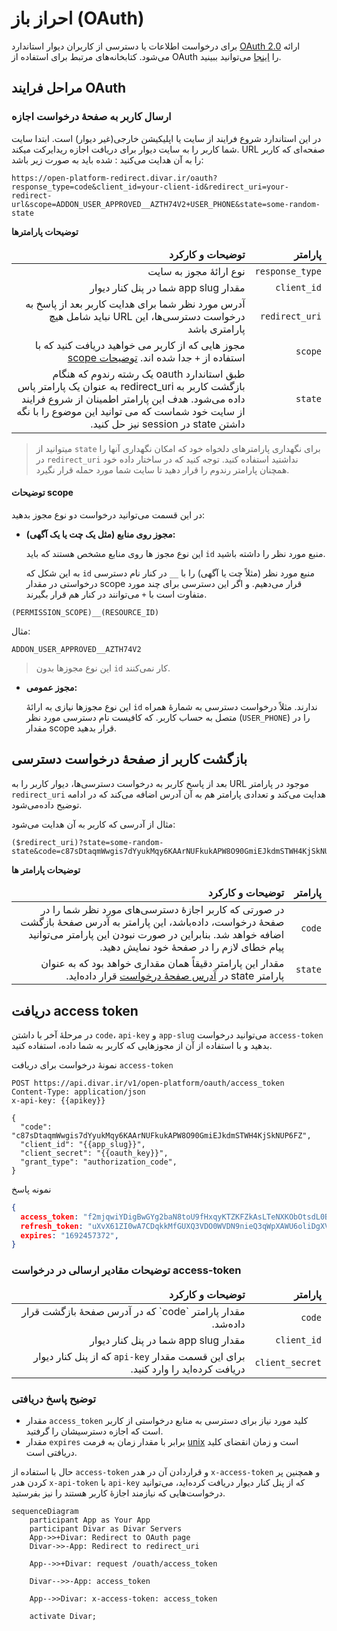 # احراز باز (OAuth)

برای درخواست اطلاعات یا دسترسی از کاربران دیوار استاندارد [OAuth 2.0](https://oauth.net/2/) ارائه می‌شود. کتابخانه‌های مرتبط برای استفاده از OAuth را [اینجا](https://oauth.net/code/) می‌توانید ببینید.

## مراحل فرایند OAuth

### ارسال کاربر به صفحهٔ درخواست اجازه‌

در این استاندارد شروع فرایند از سایت یا اپلیکیشن خارجی(غیر دیوار) است.
ابتدا سایت شما کاربر را به سایت دیوار برای دریافت اجازه ریدایرکت میکند. URL صفحه‌ای که کاربر را به آن هدایت می‌کنید : شده باید به صورت زیر باشد:

```
https://open-platform-redirect.divar.ir/oauth?response_type=code&client_id=your-client-id&redirect_uri=your-redirect-url&scope=ADDON_USER_APPROVED__AZTH74V2+USER_PHONE&state=some-random-state
```
**توضیحات پارامترها**

<table dir="rtl">
<thead>
<tr>
<td><strong>پارامتر<strong></td>
<td><strong>توضیحات و کارکرد</strong></td>
</tr>
</thead>
<tr>
<td><code>response_type</code></td>
<td>نوع ارائهٔ مجوز به سایت</td>
</tr>
<tr>
<td><code>client_id</code></td>
<td>مقدار app slug شما در پنل کنار دیوار</td>
</tr>
<tr>
<td><code>redirect_uri</code></td>
<td>آدرس مورد نظر شما برای هدایت کاربر بعد از پاسخ به درخواست دسترسی‌ها، این URL نباید شامل هیچ پارامتری باشد</td>
</tr>
<tr>
<td><code>scope</code></td>
<td>مجوز هایی که از کاربر می خواهید دریافت کنید که با استفاده از <code>+</code> جدا شده اند. <a href="#توضیحات-scope">توضیحات scope</a></td>
<tr>
<td><code>state</code></td>
<td>طبق استاندارد oauth یک رشته رندوم که هنگام بازگشت کاربر به redirect_uri به عنوان یک پارامتر پاس داده می‌شود. هدف این پارامتر اطمینان از شروع فرایند از سایت خود شماست که می توانید این موضوع را با نگه داشتن state در session نیز حل کنید.</td>
</tr>
</table>


> میتوانید از `state` برای نگهداری پارامترهای دلخواه خود که امکان نگهداری آنها را در `redirect_uri` نداشتید استفاده کنید. توجه کنید که در ساختار داده خود همچنان پارامتر رندوم را قرار دهید تا سایت شما مورد حمله قرار نگیرد.

#### توضیحات scope

در این قسمت می‌توانید درخواست دو نوع مجوز بدهید:

- **مجوز روی منابع (مثل یک چت یا یک آگهی):‌**

  این نوع مجوز ها روی منابع مشخص هستند که باید `id` منبع مورد نظر را داشته باشید.
  
  به این شکل که `id` منبع مورد نظر (مثلاً چت یا آگهی) را با `__` در کنار نام دسترسی‌ درخواستی در مقدار scope قرار می‌دهیم. و اگر این دسترسی برای چند مورد متفاوت است با `+` می‌توانند در کنار هم قرار بگیرند.
  

```
(PERMISSION_SCOPE)__(RESOURCE_ID)
```
  مثال:
  
  `ADDON_USER_APPROVED__AZTH74V2`

> این نوع مجوز‌ها بدون `id` کار نمی‌کنند.

- **مجوز عمومی:**


  این نوع مجوزها نیازی به ارائهٔ `id` ندارند. مثلاً درخواست دسترسی به شمارهٔ همراه متصل به حساب کاربر. که کافیست نام دسترسی مورد نظر (`USER_PHONE`) را در مقدار scope قرار بدهید.


## بازگشت کاربر از صفحهٔ درخواست دسترسی

بعد از پاسخ کاربر به درخواست دسترسی‌ها، دیوار کاربر را به URL موجود در پارامتر `redirect_uri` هدایت می‌کند و تعدادی پارامتر هم به آن آدرس اضافه می‌کند که در ادامه توضیح داده‌می‌شود.

مثال از آدرسی که کاربر به آن هدایت می‌شود:

```
($redirect_uri)?state=some-random-state&code=c87sDtaqmWwgis7dYyukMqy6KAArNUFkukAPW8O90GmiEJkdmSTWH4KjSkNUP6FZ
```

**توضیحات پارامتر ها**

<table dir="rtl">
<thead>
<tr>
<td><strong>پارامتر<strong></td>
<td><strong>توضیحات و کارکرد</strong></td>
</tr>
</thead>
<tr>
<td><code>code</code></td>
<td>در صورتی که کاربر اجازهٔ دسترسی‌های مورد نظر شما را در صفحهٔ درخواست، داده‌باشد، این پارامتر به آدرس صفحهٔ بازگشت اضافه خواهد شد. بنابراین در صورت نبودن این پارامتر می‌توانید پیام خطای لازم را در صفحهٔ خود نمایش دهید.</td>
</tr>
<tr>
<td><code>state</code></td>
<td>مقدار این پارامتر دقیقاً همان مقداری خواهد بود که به عنوان پارامتر state در <a href="#ارسال-کاربر-به-صفحهٔ-درخواست-اجازه">آدرس صفحهٔ درخواست</a> قرار داده‌اید.</td>
</tr>
<tr>
</table>


## دریافت access token

در مرحلهٔ آخر با داشتن `code`، `api-key` و `app-slug` می‌توانید درخواست `access-token` بدهید و با استفاده از آن از مجوزهایی که کاربر به شما داده، استفاده کنید.

نمونهٔ درخواست برای دریافت `access-token`

```http request
POST https://api.divar.ir/v1/open-platform/oauth/access_token
Content-Type: application/json
x-api-key: {{apikey}}

{
  "code": "c87sDtaqmWwgis7dYyukMqy6KAArNUFkukAPW8O90GmiEJkdmSTWH4KjSkNUP6FZ",
  "client_id": "{{app_slug}}",
  "client_secret": "{{oauth_key}}",
  "grant_type": "authorization_code",
}
```

نمونه پاسخ

```JSON
{
  access_token: "f2mjqwiYDigBwGYg2baN8toU9fHxqyKTZKFZkAsLTeNXKObOtsdL0B9vobNZ3SrTc9IhNS2rrG4Guuk9hxZLe0iqgoMbS2W7Jd3jaDUsrVM33teFWsISCrhdj88u99jb",
  refresh_token: "uXvX61ZI0wA7CDqkkMfGUXQ3VDO0WVDN9nieQ3qWpXAWU6oliDgXVn5d7pep1nAebMsyZmTa7AWBklTEOvrPPmsEaEobnp0tvJKrqaLdTAPwpSEZn9k5xLF4Acdxl18Zk9XJubGIJefbXOdyjJX7i4D4imr4VTJO7W4fASyOAyKgfBceBAnDTP4cKwC9dW9646NUTJKbFdNKtKCOsRQeVFAatfvyBX1lRkDo3j1McbD1a1uQmQWC9futrvSo6T8U",
  expires: "1692457372",
}
```

### توضیحات مقادیر ارسالی در درخواست access-token

<table dir="rtl">
<thead>
<tr>
<td><strong>پارامتر<strong></td>
<td><strong>توضیحات و کارکرد</strong></td>
</tr>
</thead>
<tr>
<td><code>code</code></td>
<td>مقدار پارامتر `code` که در آدرس صفحهٔ بازگشت قرار داده‌شد.</td>
</tr>
<tr>
<td><code>client_id</code></td>
<td>مقدار app slug شما در پنل کنار دیوار</td>
</tr>
<tr>
<td><code>client_secret</code></td>
<td>برای این قسمت مقدار <code>api-key</code> که از پنل کنار دیوار دریافت کرده‌اید را وارد کنید.</td>
</tr>
</table>

### توضیح پاسخ دریافتی

- مقدار `access_token` کلید مورد نیاز برای دسترسی به منابع درخواستی از کاربر است که اجازه دسترسیشان را گرفتید.
- مقدار `expires` برابر با مقدار زمان به فرمت [unix](https://en.wikipedia.org/wiki/Unix_time) است و زمان انقضای کلید دریافتی است.


حال با استفاده از `access-token` و قراردادن آن در هدر `x-access-token` و همچنین پر کردن هدر `x-api-token` با `api-key` که از پنل کنار دیوار دریافت کرده‌اید، می‌توانید درخواست‌هایی که نیازمند اجازهٔ کاربر هستند را نیز بفرستید.

```mermaid
sequenceDiagram
    participant App as Your App
    participant Divar as Divar Servers
    App->>+Divar: Redirect to OAuth page
    Divar->>-App: Redirect to redirect_uri
    
    App-->>+Divar: request /ouath/access_token    

    Divar-->>-App: access_token
    
    App-->>Divar: x-access-token: access_token

    activate Divar;
```